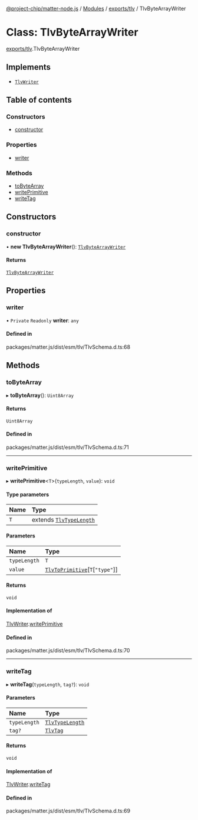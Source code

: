 [@project-chip/matter-node.js](../README.md) / [Modules](../modules.md) / [exports/tlv](../modules/exports_tlv.md) / TlvByteArrayWriter

# Class: TlvByteArrayWriter

[exports/tlv](../modules/exports_tlv.md).TlvByteArrayWriter

## Implements

- [`TlvWriter`](../interfaces/exports_tlv.TlvWriter.md)

## Table of contents

### Constructors

- [constructor](exports_tlv.TlvByteArrayWriter.md#constructor)

### Properties

- [writer](exports_tlv.TlvByteArrayWriter.md#writer)

### Methods

- [toByteArray](exports_tlv.TlvByteArrayWriter.md#tobytearray)
- [writePrimitive](exports_tlv.TlvByteArrayWriter.md#writeprimitive)
- [writeTag](exports_tlv.TlvByteArrayWriter.md#writetag)

## Constructors

### constructor

• **new TlvByteArrayWriter**(): [`TlvByteArrayWriter`](exports_tlv.TlvByteArrayWriter.md)

#### Returns

[`TlvByteArrayWriter`](exports_tlv.TlvByteArrayWriter.md)

## Properties

### writer

• `Private` `Readonly` **writer**: `any`

#### Defined in

packages/matter.js/dist/esm/tlv/TlvSchema.d.ts:68

## Methods

### toByteArray

▸ **toByteArray**(): `Uint8Array`

#### Returns

`Uint8Array`

#### Defined in

packages/matter.js/dist/esm/tlv/TlvSchema.d.ts:71

___

### writePrimitive

▸ **writePrimitive**\<`T`\>(`typeLength`, `value`): `void`

#### Type parameters

| Name | Type |
| :------ | :------ |
| `T` | extends [`TlvTypeLength`](../modules/exports_tlv.md#tlvtypelength) |

#### Parameters

| Name | Type |
| :------ | :------ |
| `typeLength` | `T` |
| `value` | [`TlvToPrimitive`](../modules/exports_tlv.md#tlvtoprimitive)[`T`[``"type"``]] |

#### Returns

`void`

#### Implementation of

[TlvWriter](../interfaces/exports_tlv.TlvWriter.md).[writePrimitive](../interfaces/exports_tlv.TlvWriter.md#writeprimitive)

#### Defined in

packages/matter.js/dist/esm/tlv/TlvSchema.d.ts:70

___

### writeTag

▸ **writeTag**(`typeLength`, `tag?`): `void`

#### Parameters

| Name | Type |
| :------ | :------ |
| `typeLength` | [`TlvTypeLength`](../modules/exports_tlv.md#tlvtypelength) |
| `tag?` | [`TlvTag`](../modules/exports_tlv.md#tlvtag) |

#### Returns

`void`

#### Implementation of

[TlvWriter](../interfaces/exports_tlv.TlvWriter.md).[writeTag](../interfaces/exports_tlv.TlvWriter.md#writetag)

#### Defined in

packages/matter.js/dist/esm/tlv/TlvSchema.d.ts:69
